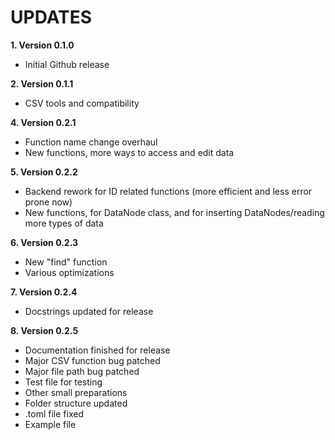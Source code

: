 # UPDATES

**1. Version 0.1.0**
- Initial Github release

**2. Version 0.1.1**
- CSV tools and compatibility

**4. Version 0.2.1**
- Function name change overhaul
- New functions, more ways to access and edit data

**5. Version 0.2.2**
- Backend rework for ID related functions (more efficient and less error prone now)
- New functions, for DataNode class, and for inserting DataNodes/reading more types of data

**6. Version 0.2.3**
- New "find" function
- Various optimizations

**7. Version 0.2.4**
- Docstrings updated for release

**8. Version 0.2.5**
- Documentation finished for release
- Major CSV function bug patched
- Major file path bug patched
- Test file for testing 
- Other small preparations
- Folder structure updated
- .toml file fixed
- Example file